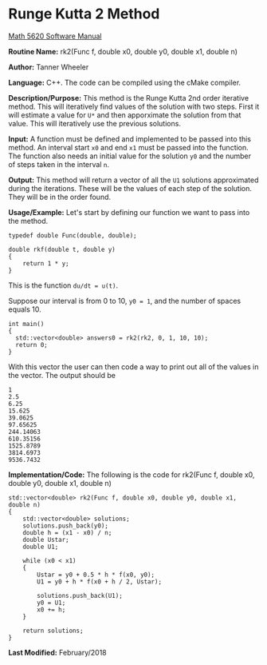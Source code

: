 # Runge Kutta 2 Method

[Math 5620 Software Manual](https://tannerwheeler.github.io/math5620/main)

**Routine Name:** rk2(Func f, double x0, double y0, double x1, double n)

**Author:** Tanner Wheeler

**Language:** C++. The code can be compiled using the cMake compiler.

**Description/Purpose:** This method is the Runge Kutta 2nd order iterative method.  This will iteratively find values of the solution with two steps.  First it will estimate a value for `U*` and then apporximate the solution from that value.  This will iteratively use the previous solutions.

**Input:** A function must be defined and implemented to be passed into this method.  An interval start `x0` and end `x1` must be passed into the function.  The function also needs an initial value for the solution `y0` and the number of steps taken in the interval `n`.

**Output:** This method will return a vector of all the `U1` solutions approximated during the iterations.  These will be the values of each step of the solution.  They will be in the order found.

**Usage/Example:**
Let's start by defining our function we want to pass into the method.
```
typedef double Func(double, double);

double rkf(double t, double y)
{
	return 1 * y;
}
```
This is the function `du/dt = u(t)`.

Suppose our interval is from 0 to 10, `y0 = 1`, and the number of spaces equals 10.
```
int main()
{
  std::vector<double> answers0 = rk2(rk2, 0, 1, 10, 10);
  return 0;
}
```
With this vector the user can then code a way to print out all of the values in the vector.  The output should be
```
1
2.5
6.25
15.625
39.0625
97.65625
244.14063
610.35156
1525.8789
3814.6973
9536.7432
```

**Implementation/Code:** The following is the code for rk2(Func f, double x0, double y0, double x1, double n)
```
std::vector<double> rk2(Func f, double x0, double y0, double x1, double n)
{
	std::vector<double> solutions;
	solutions.push_back(y0);
	double h = (x1 - x0) / n;
	double Ustar;
	double U1;
	
	while (x0 < x1)
	{
		Ustar = y0 + 0.5 * h * f(x0, y0);
		U1 = y0 + h * f(x0 + h / 2, Ustar);

		solutions.push_back(U1);
		y0 = U1;
		x0 += h;
	}

	return solutions;
}
```
**Last Modified:** February/2018
